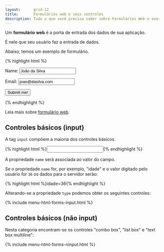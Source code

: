```yaml
---
layout:      grid-12
title:       Formulários web e seus controles
description: Tudo o que você precisa saber sobre Formulários Web e seus controles.
---
```


Um __formulário web__ é a porta de entrada dos dados de sua aplicação.

É nele que seu usuário faz a entrada de dados.

Abaixo, temos um exemplo de formulário.

{% highlight html %}
    <form action="script-para-onde-envio-os-dados.php" method="post">
        <p>Name:  <input type="text" name="username" value="João da Silva" /></p>
        <p>Email: <input type="text" name="email"  value="joao@dasilva.com" /></p>
        <p><input type="submit" value="Submit me!" /></p>
    </form>
{% endhighlight %}

Leia mais sobre [formulário web](../formularios-web/).




Controles básicos (input)
---


A tag `input` compõem a maioria dos controles básicos.

{% highlight html %}<input type="" name=""/>{% endhighlight %}

A propriedade `name` será associada ao valor do campo.

Se o propriedade `name` for, por exemplo, "idade" e o valor digitado pelo usuário for `36` os dados para o servidor serão:

{% highlight html %}idade=36{% endhighlight %}

Alterando-se a propriedade `type` podemos obter os seguintes controles:


{% include menu-html-forms-input.html %}



Controles básicos (não input)
---

Nesta categoria encontram-se os controles "combo box", "list box" e "text box multiline":

{% include menu-html-forms-ninput.html %}